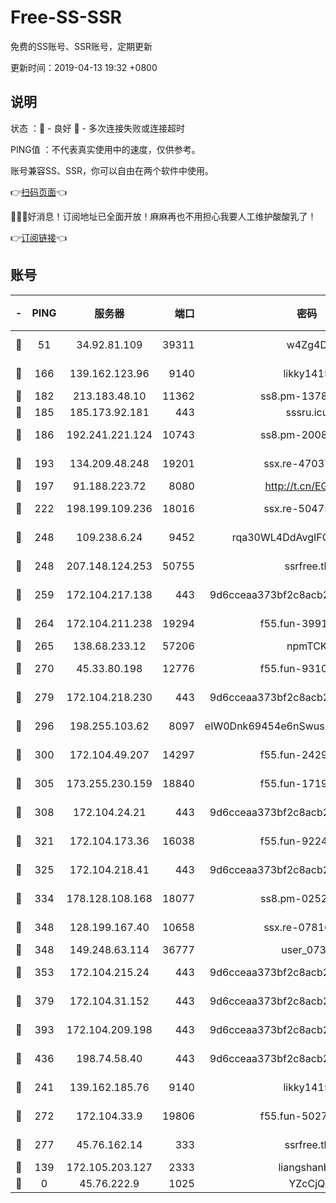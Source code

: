 # Free-SS-SSR

免费的SS账号、SSR账号，定期更新

更新时间：2019-04-13 19:32 +0800

## 说明

状态     ：🙂 - 良好 🙁 - 多次连接失败或连接超时

PING值   ：不代表真实使用中的速度，仅供参考。

账号兼容SS、SSR，你可以自由在两个软件中使用。

👉[扫码页面](https://liesauer.github.io/Free-SS-SSR/)👈

🎉🎉🎉好消息！订阅地址已全面开放！麻麻再也不用担心我要人工维护酸酸乳了！

👉[订阅链接](https://www.liesauer.net/yogurt/subscribe?ACCESS_TOKEN=DAYxR3mMaZAsaqUb)👈

## 账号

|-|PING|服务器|端口|密码|加密方式|区域|
|:----:|:----:|:-----:|-----:|:----:|:----:|:----:|
|🙂|51|34.92.81.109|39311|w4Zg4D|chacha20-ietf|US|
|🙂|166|139.162.123.96|9140|likky1415|aes-256-cfb|JP|
|🙂|182|213.183.48.10|11362|ss8.pm-13781696|rc4-md5|RU|
|🙂|185|185.173.92.181|443|sssru.icu|rc4-md5|RU|
|🙂|186|192.241.221.124|10743|ss8.pm-20087644|aes-256-cfb|US|
|🙂|193|134.209.48.248|19201|ssx.re-47037445|aes-256-cfb|US|
|🙂|197|91.188.223.72|8080|http://t.cn/EGJIyrl|rc4-md5|RU|
|🙂|222|198.199.109.236|18016|ssx.re-50475816|aes-256-cfb|US|
|🙂|248|109.238.6.24|9452|rqa30WL4DdAvgIFG6Fs3znzTa|aes-256-cfb|FR|
|🙂|248|207.148.124.253|50755|ssrfree.tk|aes-256-cfb|SG|
|🙂|259|172.104.217.138|443|9d6cceaa373bf2c8acb22e60b6a58be6|aes-256-cfb|US|
|🙂|264|172.104.211.238|19294|f55.fun-39915155|aes-256-cfb|US|
|🙂|265|138.68.233.12|57206|npmTCK|rc4-md5|US|
|🙂|270|45.33.80.198|12776|f55.fun-93107872|aes-256-cfb|US|
|🙂|279|172.104.218.230|443|9d6cceaa373bf2c8acb22e60b6a58be6|aes-256-cfb|US|
|🙂|296|198.255.103.62|8097|eIW0Dnk69454e6nSwuspv9DmS201tQ0D|aes-256-cfb|US|
|🙂|300|172.104.49.207|14297|f55.fun-24293624|aes-256-cfb|SG|
|🙂|305|173.255.230.159|18840|f55.fun-17191367|aes-256-cfb|US|
|🙂|308|172.104.24.21|443|9d6cceaa373bf2c8acb22e60b6a58be6|aes-256-cfb|US|
|🙂|321|172.104.173.36|16038|f55.fun-92247819|aes-256-cfb|SG|
|🙂|325|172.104.218.41|443|9d6cceaa373bf2c8acb22e60b6a58be6|aes-256-cfb|US|
|🙂|334|178.128.108.168|18077|ss8.pm-02520646|aes-256-cfb|SG|
|🙂|348|128.199.167.40|10658|ssx.re-07816101|aes-256-cfb|SG|
|🙂|348|149.248.63.114|36777|user_0731|chacha20|CA|
|🙂|353|172.104.215.24|443|9d6cceaa373bf2c8acb22e60b6a58be6|aes-256-cfb|US|
|🙂|379|172.104.31.152|443|9d6cceaa373bf2c8acb22e60b6a58be6|aes-256-cfb|US|
|🙂|393|172.104.209.198|443|9d6cceaa373bf2c8acb22e60b6a58be6|aes-256-cfb|US|
|🙂|436|198.74.58.40|443|9d6cceaa373bf2c8acb22e60b6a58be6|aes-256-cfb|US|
|🙂|241|139.162.185.76|9140|likky1415|aes-256-cfb|DE|
|🙂|272|172.104.33.9|19806|f55.fun-50279923|aes-256-cfb|SG|
|🙂|277|45.76.162.14|333|ssrfree.tk|aes-256-cfb|SG|
|🙁|139|172.105.203.127|2333|liangshanbo|chacha20|JP|
|🙁|0|45.76.222.9|1025|YZcCjQ|rc4-md5|JP|

